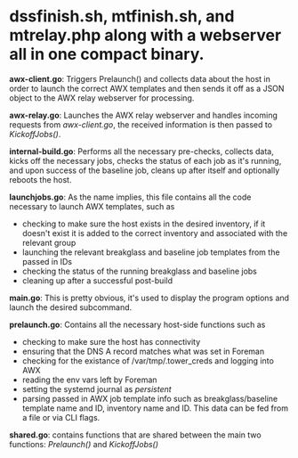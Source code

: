 # dssfinish.sh, mtfinish.sh, and mtrelay.php along with a webserver all in one compact binary.

**awx-client.go**: Triggers Prelaunch() and collects data about the host in order to launch the correct AWX templates and then sends it off as a JSON object to the AWX relay webserver for processing.

**awx-relay.go**: Launches the AWX relay webserver and handles incoming requests from *awx-client.go*, the received information is then passed to *KickoffJobs()*.

**internal-build.go**: Performs all the necessary pre-checks, collects data, kicks off the necessary jobs, checks the status of each job as it's running, and upon success of the baseline job, cleans up after itself and optionally reboots the host. 

**launchjobs.go**: As the name implies, this file contains all the code necessary to launch AWX templates, such as
 * checking to make sure the host exists in the desired inventory, if it doesn't exist it is added to the correct inventory and associated with the relevant group
 * launching the relevant breakglass and baseline job templates from the passed in IDs
 * checking the status of the running breakglass and baseline jobs
 * cleaning up after a successful post-build 

**main.go**: This is pretty obvious, it's used to display the program options and launch the desired subcommand. 

**prelaunch.go**: Contains all the necessary host-side functions such as 
 * checking to make sure the host has connectivity
 * ensuring that the DNS A record matches what was set in Foreman
 * checking for the existance of /var/tmp/.tower_creds and logging into AWX
 * reading the env vars left by Foreman
 * setting the systemd journal as *persistent*
 * parsing passed in AWX job template info such as breakglass/baseline template name and ID, inventory name and ID. This data can be fed from a file or via CLI flags.

**shared.go**: contains functions that are shared between the main two functions: *Prelaunch()* and *KickoffJobs()*


